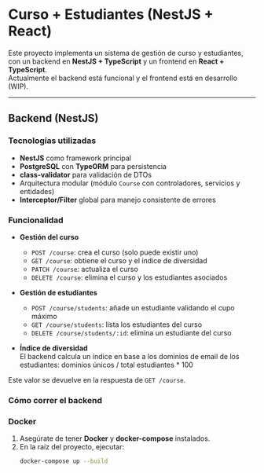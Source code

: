 # Curso + Estudiantes (NestJS + React)

Este proyecto implementa un sistema de gestión de curso y estudiantes, con un backend en **NestJS + TypeScript** y un frontend en **React + TypeScript**.  
Actualmente el backend está funcional y el frontend está en desarrollo (WIP).

---

## Backend (NestJS)

### Tecnologías utilizadas
- **NestJS** como framework principal
- **PostgreSQL** con **TypeORM** para persistencia
- **class-validator** para validación de DTOs
- Arquitectura modular (módulo `Course` con controladores, servicios y entidades)
- **Interceptor/Filter** global para manejo consistente de errores

### Funcionalidad
- **Gestión del curso**  
  - `POST /course`: crea el curso (solo puede existir uno)  
  - `GET /course`: obtiene el curso y el índice de diversidad  
  - `PATCH /course`: actualiza el curso  
  - `DELETE /course`: elimina el curso y los estudiantes asociados  

- **Gestión de estudiantes**  
  - `POST /course/students`: añade un estudiante validando el cupo máximo  
  - `GET /course/students`: lista los estudiantes del curso  
  - `DELETE /course/students/:id`: elimina un estudiante del curso  

- **Índice de diversidad**  
  El backend calcula un índice en base a los dominios de email de los estudiantes: 
  dominios únicos / total estudiantes * 100

Este valor se devuelve en la respuesta de `GET /course`.

### Cómo correr el backend
### Docker
1. Asegúrate de tener **Docker** y **docker-compose** instalados.
2. En la raíz del proyecto, ejecutar:
   ```bash
   docker-compose up --build